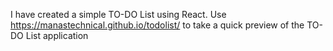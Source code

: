 I have created a simple TO-DO List using React. Use https://manastechnical.github.io/todolist/ to take a quick preview of the TO-DO List application
